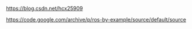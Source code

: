 https://blog.csdn.net/hcx25909

https://code.google.com/archive/p/ros-by-example/source/default/source